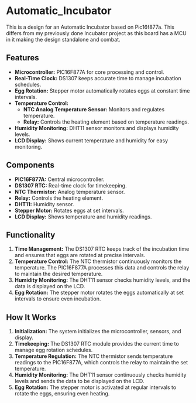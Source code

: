 # Automatic_Incubator
This is a design  for an Automatic Incubator based on Pic16f877a. This differs from my previously done Incubator project as this board has a MCU in it making the design standalone and combat.

## Features

- **Microcontroller:** PIC16F877A for core processing and control.
- **Real-Time Clock:** DS1307 keeps accurate time to manage incubation schedules.
- **Egg Rotation:** Stepper motor automatically rotates eggs at constant time intervals.
- **Temperature Control:** 
  - **NTC Analog Temperature Sensor:** Monitors and regulates temperature.
  - **Relay:** Controls the heating element based on temperature readings.
- **Humidity Monitoring:** DHT11 sensor monitors and displays humidity levels.
- **LCD Display:** Shows current temperature and humidity for easy monitoring.

## Components

- **PIC16F877A:** Central microcontroller.
- **DS1307 RTC:** Real-time clock for timekeeping.
- **NTC Thermistor:** Analog temperature sensor.
- **Relay:** Controls the heating element.
- **DHT11:** Humidity sensor.
- **Stepper Motor:** Rotates eggs at set intervals.
- **LCD Display:** Shows temperature and humidity readings.

## Functionality

1. **Time Management:** The DS1307 RTC keeps track of the incubation time and ensures that eggs are rotated at precise intervals.
2. **Temperature Control:** The NTC thermistor continuously monitors the temperature. The PIC16F877A processes this data and controls the relay to maintain the desired temperature.
3. **Humidity Monitoring:** The DHT11 sensor checks humidity levels, and the data is displayed on the LCD.
4. **Egg Rotation:** The stepper motor rotates the eggs automatically at set intervals to ensure even incubation.

## How It Works

1. **Initialization:** The system initializes the microcontroller, sensors, and display.
2. **Timekeeping:** The DS1307 RTC module provides the current time to manage egg rotation schedules.
3. **Temperature Regulation:** The NTC thermistor sends temperature readings to the PIC16F877A, which controls the relay to maintain the set temperature.
4. **Humidity Monitoring:** The DHT11 sensor continuously checks humidity levels and sends the data to be displayed on the LCD.
5. **Egg Rotation:** The stepper motor is activated at regular intervals to rotate the eggs, ensuring even heating.

